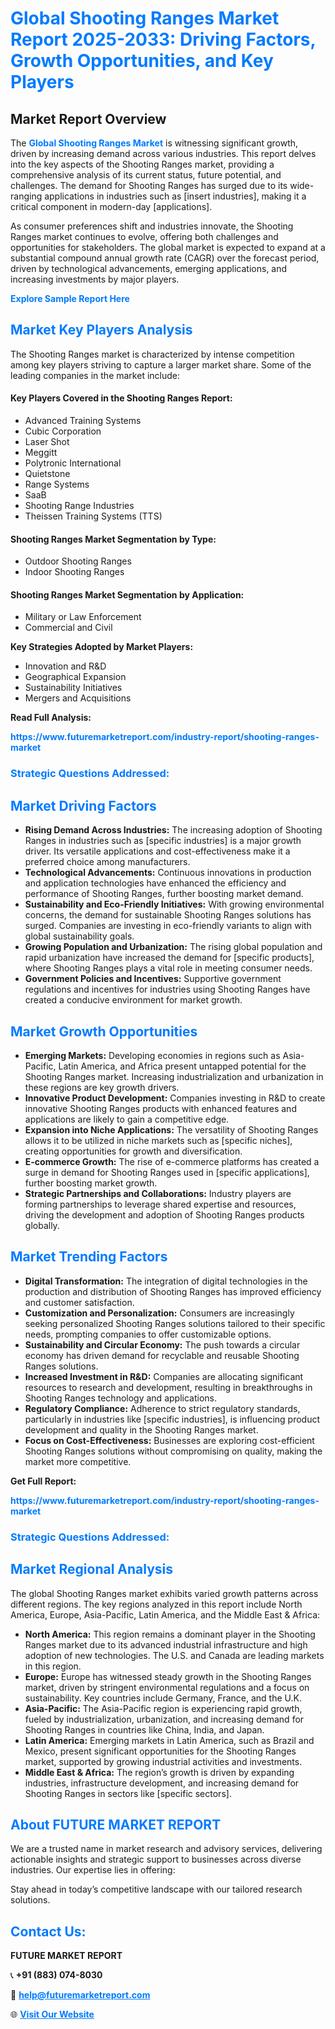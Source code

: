 <h1 style="color: #007BFF;">Global Shooting Ranges Market Report 2025-2033: Driving Factors, Growth Opportunities, and Key Players</h1>

<section id="overview">
<h2>Market Report Overview</h2>
<p>The <a href="https://www.futuremarketreport.com/industry-report/shooting-ranges-market" style="color: #007BFF; text-decoration: none;"><strong>Global Shooting Ranges Market</strong></a> is witnessing significant growth, driven by increasing demand across various industries. This report delves into the key aspects of the Shooting Ranges market, providing a comprehensive analysis of its current status, future potential, and challenges. The demand for Shooting Ranges has surged due to its wide-ranging applications in industries such as [insert industries], making it a critical component in modern-day [applications].</p>
<p>As consumer preferences shift and industries innovate, the Shooting Ranges market continues to evolve, offering both challenges and opportunities for stakeholders. The global market is expected to expand at a substantial compound annual growth rate (CAGR) over the forecast period, driven by technological advancements, emerging applications, and increasing investments by major players.</p>
</section>

<section id="overview">
<p><a href="https://www.futuremarketreport.com/request-sample/reportId=51759" style="color: #007BFF; text-decoration: none;"><strong>Explore Sample Report Here</strong></a></p>
</section>

<section id="key-players">
<h2 style="color: #007BFF;">Market Key Players Analysis</h2>
<p>The Shooting Ranges market is characterized by intense competition among key players striving to capture a larger market share. Some of the leading companies in the market include:</p>
<h4>Key Players Covered in the Shooting Ranges Report:</h4>
<ul><li>Advanced Training Systems</li><li>Cubic Corporation</li><li>Laser Shot</li><li>Meggitt</li><li>Polytronic International</li><li>Quietstone</li><li>Range Systems</li><li>SaaB</li><li>Shooting Range Industries</li><li>Theissen Training Systems (TTS)</li></ul>
<h4>Shooting Ranges Market Segmentation by Type:</h4>
<ul><li>Outdoor Shooting Ranges</li><li>Indoor Shooting Ranges</li></ul>

<h4>Shooting Ranges Market Segmentation by Application:</h4>
<ul><li>Military or Law Enforcement</li><li>Commercial and Civil</li></ul>
<p><strong>Key Strategies Adopted by Market Players:</strong></p>
<ul>
<li>Innovation and R&D</li>
<li>Geographical Expansion</li>
<li>Sustainability Initiatives</li>
<li>Mergers and Acquisitions</li>
</ul>
</section>

<section>
<p><strong>Read Full Analysis: </strong></p><a href="https://www.futuremarketreport.com/industry-report/shooting-ranges-market" style="color: #007BFF; text-decoration: none;"><strong>https://www.futuremarketreport.com/industry-report/shooting-ranges-market</strong></a>
<h3 style="color: #007BFF;">Strategic Questions Addressed:</h3>
</section>

<section id="driving-factors">
<h2 style="color: #007BFF;">Market Driving Factors</h2>
<ul>
<li><strong>Rising Demand Across Industries:</strong> The increasing adoption of Shooting Ranges in industries such as [specific industries] is a major growth driver. Its versatile applications and cost-effectiveness make it a preferred choice among manufacturers.</li>
<li><strong>Technological Advancements:</strong> Continuous innovations in production and application technologies have enhanced the efficiency and performance of Shooting Ranges, further boosting market demand.</li>
<li><strong>Sustainability and Eco-Friendly Initiatives:</strong> With growing environmental concerns, the demand for sustainable Shooting Ranges solutions has surged. Companies are investing in eco-friendly variants to align with global sustainability goals.</li>
<li><strong>Growing Population and Urbanization:</strong> The rising global population and rapid urbanization have increased the demand for [specific products], where Shooting Ranges plays a vital role in meeting consumer needs.</li>
<li><strong>Government Policies and Incentives:</strong> Supportive government regulations and incentives for industries using Shooting Ranges have created a conducive environment for market growth.</li>
</ul>
</section>

<section id="growth-opportunities">
<h2 style="color: #007BFF;">Market Growth Opportunities</h2>
<ul>
<li><strong>Emerging Markets:</strong> Developing economies in regions such as Asia-Pacific, Latin America, and Africa present untapped potential for the Shooting Ranges market. Increasing industrialization and urbanization in these regions are key growth drivers.</li>
<li><strong>Innovative Product Development:</strong> Companies investing in R&D to create innovative Shooting Ranges products with enhanced features and applications are likely to gain a competitive edge.</li>
<li><strong>Expansion into Niche Applications:</strong> The versatility of Shooting Ranges allows it to be utilized in niche markets such as [specific niches], creating opportunities for growth and diversification.</li>
<li><strong>E-commerce Growth:</strong> The rise of e-commerce platforms has created a surge in demand for Shooting Ranges used in [specific applications], further boosting market growth.</li>
<li><strong>Strategic Partnerships and Collaborations:</strong> Industry players are forming partnerships to leverage shared expertise and resources, driving the development and adoption of Shooting Ranges products globally.</li>
</ul>
</section>

<section id="trending-factors">
<h2 style="color: #007BFF;">Market Trending Factors</h2>
<ul>
<li><strong>Digital Transformation:</strong> The integration of digital technologies in the production and distribution of Shooting Ranges has improved efficiency and customer satisfaction.</li>
<li><strong>Customization and Personalization:</strong> Consumers are increasingly seeking personalized Shooting Ranges solutions tailored to their specific needs, prompting companies to offer customizable options.</li>
<li><strong>Sustainability and Circular Economy:</strong> The push towards a circular economy has driven demand for recyclable and reusable Shooting Ranges solutions.</li>
<li><strong>Increased Investment in R&D:</strong> Companies are allocating significant resources to research and development, resulting in breakthroughs in Shooting Ranges technology and applications.</li>
<li><strong>Regulatory Compliance:</strong> Adherence to strict regulatory standards, particularly in industries like [specific industries], is influencing product development and quality in the Shooting Ranges market.</li>
<li><strong>Focus on Cost-Effectiveness:</strong> Businesses are exploring cost-efficient Shooting Ranges solutions without compromising on quality, making the market more competitive.</li>
</ul>
</section>

<section>
<p><strong>Get Full Report: </strong></p><a href="https://www.futuremarketreport.com/industry-report/shooting-ranges-market" style="color: #007BFF; text-decoration: none;"><strong>https://www.futuremarketreport.com/industry-report/shooting-ranges-market</strong></a>
<h3 style="color: #007BFF;">Strategic Questions Addressed:</h3>
</section>


<section id="regional-analysis">
<h2 style="color: #007BFF;">Market Regional Analysis</h2>
<p>The global Shooting Ranges market exhibits varied growth patterns across different regions. The key regions analyzed in this report include North America, Europe, Asia-Pacific, Latin America, and the Middle East & Africa:</p>
<ul>
<li><strong>North America:</strong> This region remains a dominant player in the Shooting Ranges market due to its advanced industrial infrastructure and high adoption of new technologies. The U.S. and Canada are leading markets in this region.</li>
<li><strong>Europe:</strong> Europe has witnessed steady growth in the Shooting Ranges market, driven by stringent environmental regulations and a focus on sustainability. Key countries include Germany, France, and the U.K.</li>
<li><strong>Asia-Pacific:</strong> The Asia-Pacific region is experiencing rapid growth, fueled by industrialization, urbanization, and increasing demand for Shooting Ranges in countries like China, India, and Japan.</li>
<li><strong>Latin America:</strong> Emerging markets in Latin America, such as Brazil and Mexico, present significant opportunities for the Shooting Ranges market, supported by growing industrial activities and investments.</li>
<li><strong>Middle East & Africa:</strong> The region’s growth is driven by expanding industries, infrastructure development, and increasing demand for Shooting Ranges in sectors like [specific sectors].</li>
</ul>
</section>

<footer>
<h2 style="color: #007BFF;">About FUTURE MARKET REPORT</h2>
<p>We are a trusted name in market research and advisory services, delivering actionable insights and strategic support to businesses across diverse industries. Our expertise lies in offering:</p>

<p>Stay ahead in today’s competitive landscape with our tailored research solutions.</p>

<h2 style="color: #007BFF;">Contact Us:</h2>
<p><strong>FUTURE MARKET REPORT</strong></p>
<p>📞 <strong>+91 (883) 074-8030</strong></p>
<p>📧 <strong><a href="mailto:help@futuremarketreport.com" style="color: #007BFF;">help@futuremarketreport.com</a></strong></p>
<p>🌐 <strong><a href="https://www.futuremarketreport.com/" style="color: #007BFF;">Visit Our Website</a></strong></p>
</footer>